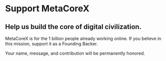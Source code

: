 # Support MetaCoreX

## Help us build the core of digital civilization.

MetaCoreX is for the 1 billion people already working online. If you believe in this mission, support it as a Founding Backer.

Your name, message, and contribution will be permanently honored.
